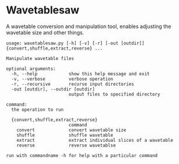 # Wavetablesaw

A wavetable conversion and manipulation tool, 
enables adjusting the wavetable size and other things.

    usage: wavetablesaw.py [-h] [-v] [-r] [-out [outdir]] {convert,shuffle,extract,reverse} ...

    Manipulate wavetable files

    optional arguments:
      -h, --help            show this help message and exit
      -v, --verbose         verbose operation
      -r, --recursive       recurse input directories
      -out [outdir], --outdir [outdir]
                            output files to specified directory

    command:
      the operation to run

      {convert,shuffle,extract,reverse}
                            command
        convert             convert wavetable size
        shuffle             shuffle wavetable
        extract             extract individual slices of a wavetable
        reverse             reverse wavetablse

    run with commandname -h for help with a particular command
